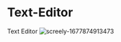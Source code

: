 # Text-Editor
Text Editor
![screely-1677874913473](https://user-images.githubusercontent.com/121637550/222822780-d51baea7-8276-4929-9ef5-dc94e77c7ba1.png)
